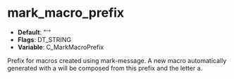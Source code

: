 # mark_macro_prefix

- **Default**: "'"
- **Flags**: DT_STRING
- **Variable**: C_MarkMacroPrefix

Prefix for macros created using mark-message.  A new macro
automatically generated with <mark-message>a will be composed
from this prefix and the letter a.
